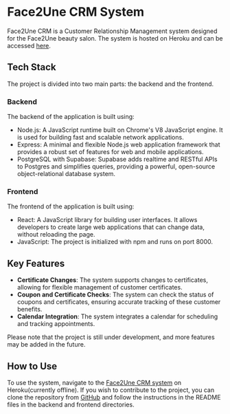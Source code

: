 # Face2Une CRM System

Face2Une CRM is a Customer Relationship Management system designed for the Face2Une beauty salon. The system is hosted on Heroku and can be accessed [here](https://face2une-crm-prod.herokuapp.com/).

## Tech Stack

The project is divided into two main parts: the backend and the frontend.

### Backend

The backend of the application is built using:

- Node.js: A JavaScript runtime built on Chrome's V8 JavaScript engine. It is used for building fast and scalable network applications.
- Express: A minimal and flexible Node.js web application framework that provides a robust set of features for web and mobile applications.
- PostgreSQL with Supabase: Supabase adds realtime and RESTful APIs to Postgres and simplifies queries, providing a powerful, open-source object-relational database system.

### Frontend

The frontend of the application is built using:

- React: A JavaScript library for building user interfaces. It allows developers to create large web applications that can change data, without reloading the page.
- JavaScript: The project is initialized with npm and runs on port 8000.

## Key Features

- **Certificate Changes**: The system supports changes to certificates, allowing for flexible management of customer certificates.
- **Coupon and Certificate Checks**: The system can check the status of coupons and certificates, ensuring accurate tracking of these customer benefits.
- **Calendar Integration**: The system integrates a calendar for scheduling and tracking appointments.

Please note that the project is still under development, and more features may be added in the future. 

## How to Use

To use the system, navigate to the [Face2Une CRM system](https://face2une-crm-prod.herokuapp.com/) on Heroku(currently offline). If you wish to contribute to the project, you can clone the repository from [GitHub](https://github.com/Raiden0456/Face2Une_CRM) and follow the instructions in the README files in the backend and frontend directories.

